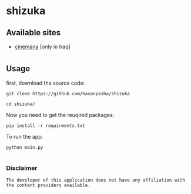 
# shizuka
## Available sites
- [cinemana](https://cinemana.shabakaty.com/) [only in Iraq]
#
## Usage
first, download the source code:
```
git clone https://github.com/hasanpasha/shizuka
```
```
cd shizuka/
```
Now you need to get the reuqired packages:
```
pip install -r requirments.txt
```
To run the app:
```
python main.py
```
#
### Disclaimer
`The developer of this application does not have any affiliation with the content providers available.`

